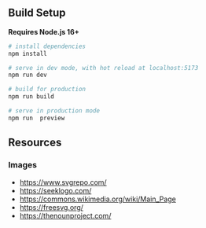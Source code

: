 
## Build Setup

**Requires Node.js 16+**

```bash
# install dependencies
npm install

# serve in dev mode, with hot reload at localhost:5173
npm run dev

# build for production
npm run build

# serve in production mode
npm run  preview

```

## Resources
### Images
* https://www.svgrepo.com/
* https://seeklogo.com/
* https://commons.wikimedia.org/wiki/Main_Page
* https://freesvg.org/
* https://thenounproject.com/
